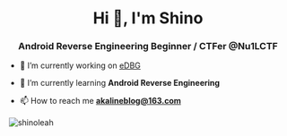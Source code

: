 <h1 align="center">Hi 👋, I'm Shino</h1>
<h3 align="center">Android Reverse Engineering Beginner / CTFer @Nu1LCTF</h3>

- 🔭 I’m currently working on [eDBG](https://github.com/ShinoLeah/eDBG)

- 🌱 I’m currently learning **Android Reverse Engineering**

- 📫 How to reach me **akalineblog@163.com**

<p>&nbsp;<img align="center" src="https://github-readme-stats.vercel.app/api?username=shinoleah&show_icons=true&locale=en" alt="shinoleah" /></p>
